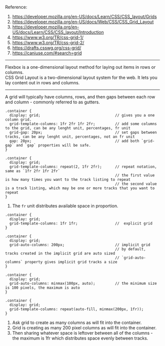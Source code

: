 Reference:
1. https://developer.mozilla.org/en-US/docs/Learn/CSS/CSS_layout/Grids
2. https://developer.mozilla.org/en-US/docs/Web/CSS/CSS_Grid_Layout
3. https://developer.mozilla.org/en-US/docs/Learn/CSS/CSS_layout/Introduction
4. https://www.w3.org/TR/css-grid-1/
5. https://www.w3.org/TR/css-grid-2/
6. https://drafts.csswg.org/css-grid/
7. https://caniuse.com/#search=grid

---

Flexbox is a one-dimensional layout method for laying out items in rows or columns.  
CSS Grid Layout is a two-dimensional layout system for the web. It lets you lay content out in rows and columns.

---

A grid will typically have columns, rows, and then gaps between each row and column - commonly referred to as gutters.


```
.container {
  display: grid;                                  // gives you a one column grid.
  grid-template-columns: 1fr 2fr 1fr 2fr;         // add some columns to the grid, can be any lenght unit, percentages, fr unit
  grid-gap: 20px;                                 // set gaps between tracks, can be any lenght unit, percentages, not an fr unit
  gap: 20px;                                      // add both `grid-gap` and `gap` properties will be safe.
}

.container {
  display: grid;
  grid-template-columns: repeat(2, 1fr 2fr);      // repeat notation, same as `1fr 2fr 1fr 2fr`
                                                  // the first value is how many times you want to the track listing to repeat
                                                  // the second value is a track listing, which may be one or more tracks that you want to repeat
}
```

1. The `fr` unit distributes available space in proportion.


```
.container {
  display: grid;
  grid-template-columns: 1fr 1fr;                 //  explicit grid
}

.container {
  display: grid;
  grid-auto-columns: 200px;                       // implicit grid
                                                  // by default, tracks created in the implicit grid are auto sized 
                                                  // `grid-auto-columns` property gives implicit grid tracks a size
}

.container {
  display: grid;
  grid-auto-columns: minmax(100px, auto);         // the minimum size is 100 pixels, the maximum is auto
}
```

```
.container {
  display: grid;
  grid-template-columns: repeat(auto-fill, minmax(200px, 1fr));
}
```
1. Ask grid to create as many columns as will fit into the container.
2. Grid is creating as many 200 pixel columns as will fit into the container.
3. Then sharing whatever space is leftover between all of the columns - the maximum is 1fr which distributes space evenly between tracks.

